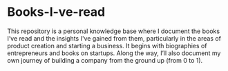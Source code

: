 # Books-I-ve-read
This repository is a personal knowledge base where I document the books I’ve read and the insights I've gained from them, particularly in the areas of product creation and starting a business. 
It begins with biographies of entrepreneurs and books on startups. 
Along the way, I’ll also document my own journey of building a company from the ground up (from 0 to 1).
